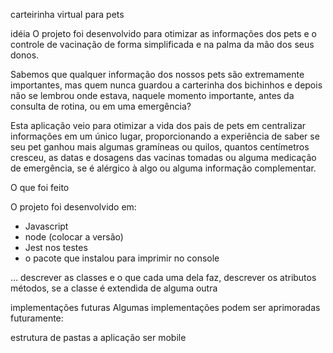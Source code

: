 carteirinha virtual para pets

idéia
O projeto foi desenvolvido para otimizar as informações dos pets e o controle de vacinação de forma simplificada e na palma da mão dos seus donos.

Sabemos que qualquer informação dos nossos pets são extremamente importantes, mas quem nunca guardou a carterinha dos bichinhos e depois não se lembrou onde estava, naquele momento importante, antes da consulta de rotina, ou em uma emergência?

Esta aplicação veio para otimizar a vida dos pais de pets em centralizar informações em um único lugar, proporcionando a experiência de saber se seu pet ganhou mais algumas gramíneas ou quilos, quantos centímetros cresceu, as datas e dosagens das vacinas tomadas ou alguma medicação de emergência, se é alérgico à algo ou alguma informação complementar.

O que foi feito

O projeto foi desenvolvido em:
- Javascript
- node (colocar a versão)
- Jest nos testes
- o pacote que instalou para imprimir no console

… descrever as classes e o que cada uma dela faz, descrever os atributos métodos, se a classe é extendida de alguma outra

implementações futuras
Algumas implementações podem ser aprimoradas futuramente:

estrutura de pastas
a aplicação ser mobile